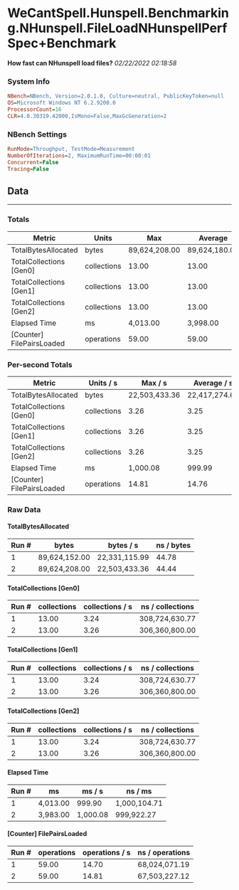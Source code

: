 ﻿# WeCantSpell.Hunspell.Benchmarking.NHunspell.FileLoadNHunspellPerfSpec+Benchmark
__How fast can NHunspell load files?__
_02/22/2022 02:18:58_
### System Info
```ini
NBench=NBench, Version=2.0.1.0, Culture=neutral, PublicKeyToken=null
OS=Microsoft Windows NT 6.2.9200.0
ProcessorCount=16
CLR=4.0.30319.42000,IsMono=False,MaxGcGeneration=2
```

### NBench Settings
```ini
RunMode=Throughput, TestMode=Measurement
NumberOfIterations=2, MaximumRunTime=00:00:01
Concurrent=False
Tracing=False
```

## Data
-------------------

### Totals
|          Metric |           Units |             Max |         Average |             Min |          StdDev |
|---------------- |---------------- |---------------- |---------------- |---------------- |---------------- |
|TotalBytesAllocated |           bytes |   89,624,208.00 |   89,624,180.00 |   89,624,152.00 |           39.60 |
|TotalCollections [Gen0] |     collections |           13.00 |           13.00 |           13.00 |            0.00 |
|TotalCollections [Gen1] |     collections |           13.00 |           13.00 |           13.00 |            0.00 |
|TotalCollections [Gen2] |     collections |           13.00 |           13.00 |           13.00 |            0.00 |
|    Elapsed Time |              ms |        4,013.00 |        3,998.00 |        3,983.00 |           21.21 |
|[Counter] FilePairsLoaded |      operations |           59.00 |           59.00 |           59.00 |            0.00 |

### Per-second Totals
|          Metric |       Units / s |         Max / s |     Average / s |         Min / s |      StdDev / s |
|---------------- |---------------- |---------------- |---------------- |---------------- |---------------- |
|TotalBytesAllocated |           bytes |   22,503,433.36 |   22,417,274.67 |   22,331,115.99 |      121,846.78 |
|TotalCollections [Gen0] |     collections |            3.26 |            3.25 |            3.24 |            0.02 |
|TotalCollections [Gen1] |     collections |            3.26 |            3.25 |            3.24 |            0.02 |
|TotalCollections [Gen2] |     collections |            3.26 |            3.25 |            3.24 |            0.02 |
|    Elapsed Time |              ms |        1,000.08 |          999.99 |          999.90 |            0.13 |
|[Counter] FilePairsLoaded |      operations |           14.81 |           14.76 |           14.70 |            0.08 |

### Raw Data
#### TotalBytesAllocated
|           Run # |           bytes |       bytes / s |      ns / bytes |
|---------------- |---------------- |---------------- |---------------- |
|               1 |   89,624,152.00 |   22,331,115.99 |           44.78 |
|               2 |   89,624,208.00 |   22,503,433.36 |           44.44 |

#### TotalCollections [Gen0]
|           Run # |     collections | collections / s |ns / collections |
|---------------- |---------------- |---------------- |---------------- |
|               1 |           13.00 |            3.24 |  308,724,630.77 |
|               2 |           13.00 |            3.26 |  306,360,800.00 |

#### TotalCollections [Gen1]
|           Run # |     collections | collections / s |ns / collections |
|---------------- |---------------- |---------------- |---------------- |
|               1 |           13.00 |            3.24 |  308,724,630.77 |
|               2 |           13.00 |            3.26 |  306,360,800.00 |

#### TotalCollections [Gen2]
|           Run # |     collections | collections / s |ns / collections |
|---------------- |---------------- |---------------- |---------------- |
|               1 |           13.00 |            3.24 |  308,724,630.77 |
|               2 |           13.00 |            3.26 |  306,360,800.00 |

#### Elapsed Time
|           Run # |              ms |          ms / s |         ns / ms |
|---------------- |---------------- |---------------- |---------------- |
|               1 |        4,013.00 |          999.90 |    1,000,104.71 |
|               2 |        3,983.00 |        1,000.08 |      999,922.27 |

#### [Counter] FilePairsLoaded
|           Run # |      operations |  operations / s | ns / operations |
|---------------- |---------------- |---------------- |---------------- |
|               1 |           59.00 |           14.70 |   68,024,071.19 |
|               2 |           59.00 |           14.81 |   67,503,227.12 |



